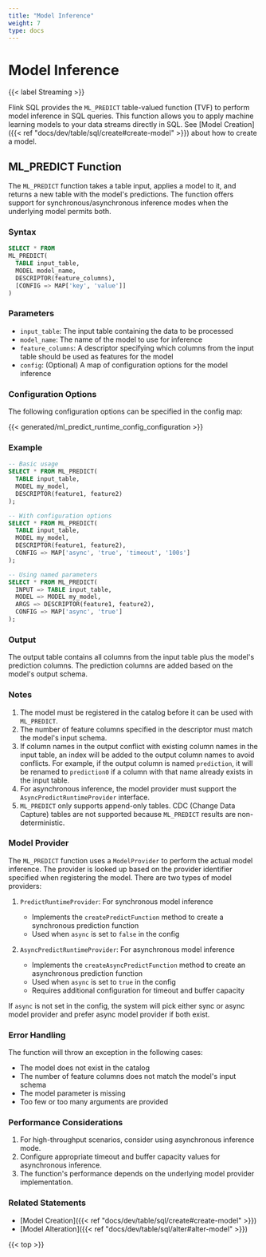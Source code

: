 ```yaml
---
title: "Model Inference"
weight: 7
type: docs
---
```

<!--
Licensed to the Apache Software Foundation (ASF) under one
or more contributor license agreements.  See the NOTICE file
distributed with this work for additional information
regarding copyright ownership.  The ASF licenses this file
to you under the Apache License, Version 2.0 (the
"License"); you may not use this file except in compliance
with the License.  You may obtain a copy of the License at

  http://www.apache.org/licenses/LICENSE-2.0

Unless required by applicable law or agreed to in writing,
software distributed under the License is distributed on an
"AS IS" BASIS, WITHOUT WARRANTIES OR CONDITIONS OF ANY
KIND, either express or implied.  See the License for the
specific language governing permissions and limitations
under the License.
-->

# Model Inference

{{< label Streaming >}}

Flink SQL provides the `ML_PREDICT` table-valued function (TVF) to perform model inference in SQL queries. This function allows you to apply machine learning models to your data streams directly in SQL.
See [Model Creation]({{< ref "docs/dev/table/sql/create#create-model" >}}) about how to create a model.

## ML_PREDICT Function

The `ML_PREDICT` function takes a table input, applies a model to it, and returns a new table with the model's predictions. The function offers support for synchronous/asynchronous inference modes when the underlying model permits both.

### Syntax

```sql
SELECT * FROM
ML_PREDICT(
  TABLE input_table,
  MODEL model_name,
  DESCRIPTOR(feature_columns),
  [CONFIG => MAP['key', 'value']]
)
```

### Parameters

- `input_table`: The input table containing the data to be processed
- `model_name`: The name of the model to use for inference
- `feature_columns`: A descriptor specifying which columns from the input table should be used as features for the model
- `config`: (Optional) A map of configuration options for the model inference

### Configuration Options

The following configuration options can be specified in the config map:

{{< generated/ml_predict_runtime_config_configuration >}}

### Example

```sql
-- Basic usage
SELECT * FROM ML_PREDICT(
  TABLE input_table,
  MODEL my_model,
  DESCRIPTOR(feature1, feature2)
);

-- With configuration options
SELECT * FROM ML_PREDICT(
  TABLE input_table,
  MODEL my_model,
  DESCRIPTOR(feature1, feature2),
  CONFIG => MAP['async', 'true', 'timeout', '100s']
);

-- Using named parameters
SELECT * FROM ML_PREDICT(
  INPUT => TABLE input_table,
  MODEL => MODEL my_model,
  ARGS => DESCRIPTOR(feature1, feature2),
  CONFIG => MAP['async', 'true']
);
```

### Output

The output table contains all columns from the input table plus the model's prediction columns. The prediction columns are added based on the model's output schema.

### Notes

1. The model must be registered in the catalog before it can be used with `ML_PREDICT`.
2. The number of feature columns specified in the descriptor must match the model's input schema.
3. If column names in the output conflict with existing column names in the input table, an index will be added to the output column names to avoid conflicts. For example, if the output column is named `prediction`, it will be renamed to `prediction0` if a column with that name already exists in the input table.
4. For asynchronous inference, the model provider must support the `AsyncPredictRuntimeProvider` interface.
5. `ML_PREDICT` only supports append-only tables. CDC (Change Data Capture) tables are not supported because `ML_PREDICT` results are non-deterministic.

### Model Provider

The `ML_PREDICT` function uses a `ModelProvider` to perform the actual model inference. The provider is looked up based on the provider identifier specified when registering the model. There are two types of model providers:

1. `PredictRuntimeProvider`: For synchronous model inference
   - Implements the `createPredictFunction` method to create a synchronous prediction function
   - Used when `async` is set to `false` in the config

2. `AsyncPredictRuntimeProvider`: For asynchronous model inference
   - Implements the `createAsyncPredictFunction` method to create an asynchronous prediction function
   - Used when `async` is set to `true` in the config
   - Requires additional configuration for timeout and buffer capacity

If `async` is not set in the config, the system will pick either sync or async model provider and prefer async model provider if both exist.

### Error Handling

The function will throw an exception in the following cases:
- The model does not exist in the catalog
- The number of feature columns does not match the model's input schema
- The model parameter is missing
- Too few or too many arguments are provided

### Performance Considerations

1. For high-throughput scenarios, consider using asynchronous inference mode.
2. Configure appropriate timeout and buffer capacity values for asynchronous inference.
3. The function's performance depends on the underlying model provider implementation.

### Related Statements

- [Model Creation]({{< ref "docs/dev/table/sql/create#create-model" >}})
- [Model Alteration]({{< ref "docs/dev/table/sql/alter#alter-model" >}})

{{< top >}} 
